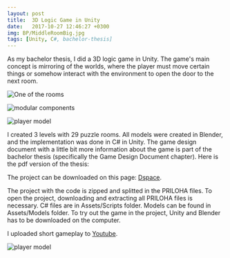 ```yaml
---
layout: post
title:  3D Logic Game in Unity
date:   2017-10-27 12:46:27 +0300
img: BP/MiddleRoomBig.jpg
tags: [Unity, C#, bachelor-thesis]
---
```

As my bachelor thesis, I did a 3D logic game in Unity.
The game's main concept is mirroring of the worlds, where the player must move certain things or somehow interact with the environment to open the door to the next room.

![One of the rooms]({{site.baseurl}}/images/pages/BP/room3_7.jpg)

![modular components]({{site.baseurl}}/images/pages/BP/modularComponentsCombination.jpg)

![player model]({{site.baseurl}}/images/pages/BP/tutorial.jpg)

I created 3 levels with 29 puzzle rooms. All models were created in Blender, and the implementation was done in C# in Unity. 
The game design document with a little bit more information about the game is part of the bachelor thesis (specifically the Game Design Document chapter). 
Here is the pdf version of the thesis: 

<object data="https://dspace.cvut.cz/bitstream/handle/10467/94656/F3-BP-2021-Veverkova-Lucie-Bachelor_thesis_veverlu4.pdf?sequence=-1&isAllowed=y" width="100%" height="1080px" type='application/pdf'></object>

The project can be downloaded on this page: [Dspace](https://dspace.cvut.cz/handle/10467/94656).

The project with the code is zipped and splitted in the PRILOHA files. To open the project, downloading and extracting all PRILOHA files is necessary. C# files are in Assets/Scripts folder. Models can be found in Assets/Models folder. 
To try out the game in the project, Unity and Blender has to be downloaded on the computer.

I uploaded short gameplay to 
[Youtube](https://www.youtube.com/watch?app=desktop&v=VPyuXbMLG64).

![player model]({{site.baseurl}}/images/pages/BP/playerBlender.jpg)


